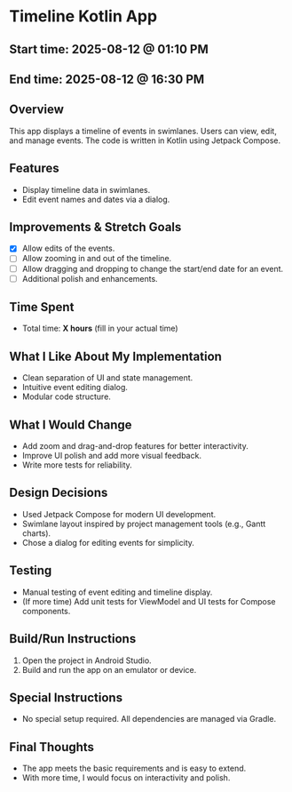 # Timeline Kotlin App

## Start time: 2025-08-12 @ 01:10 PM
## End time: 2025-08-12 @ 16:30 PM

## Overview

This app displays a timeline of events in swimlanes. Users can view, edit, and manage events. The code is written in Kotlin using Jetpack Compose.

## Features

- Display timeline data in swimlanes.
- Edit event names and dates via a dialog.

## Improvements & Stretch Goals

- [x] Allow edits of the events.
- [ ] Allow zooming in and out of the timeline.
- [ ] Allow dragging and dropping to change the start/end date for an event.
- [ ] Additional polish and enhancements.

## Time Spent

- Total time: **X hours** (fill in your actual time)

## What I Like About My Implementation

- Clean separation of UI and state management.
- Intuitive event editing dialog.
- Modular code structure.

## What I Would Change

- Add zoom and drag-and-drop features for better interactivity.
- Improve UI polish and add more visual feedback.
- Write more tests for reliability.

## Design Decisions

- Used Jetpack Compose for modern UI development.
- Swimlane layout inspired by project management tools (e.g., Gantt charts).
- Chose a dialog for editing events for simplicity.

## Testing

- Manual testing of event editing and timeline display.
- (If more time) Add unit tests for ViewModel and UI tests for Compose components.

## Build/Run Instructions

1. Open the project in Android Studio.
2. Build and run the app on an emulator or device.

## Special Instructions

- No special setup required. All dependencies are managed via Gradle.

## Final Thoughts

- The app meets the basic requirements and is easy to extend.
- With more time, I would focus on interactivity and polish.